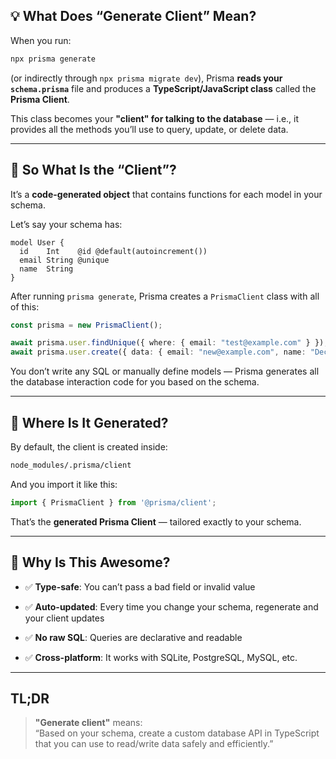 ## 💡 What Does “Generate Client” Mean?

When you run:
``` bash
npx prisma generate
```
(or indirectly through `npx prisma migrate dev`), Prisma **reads your `schema.prisma`** file and produces a **TypeScript/JavaScript class** called the **Prisma Client**.

This class becomes your **"client" for talking to the database** — i.e., it provides all the methods you’ll use to query, update, or delete data.

---

## 🧱 So What Is the “Client”?

It’s a **code-generated object** that contains functions for each model in your schema.

Let’s say your schema has:
```prisma
model User {
  id    Int    @id @default(autoincrement())
  email String @unique
  name  String
}
```
After running `prisma generate`, Prisma creates a `PrismaClient` class with all of this:
``` ts
const prisma = new PrismaClient();

await prisma.user.findUnique({ where: { email: "test@example.com" } });
await prisma.user.create({ data: { email: "new@example.com", name: "Declan" } });
```
You don’t write any SQL or manually define models — Prisma generates all the database interaction code for you based on the schema.

---
## 📁 Where Is It Generated?

By default, the client is created inside:
``` bash
node_modules/.prisma/client
```
And you import it like this:
``` ts
import { PrismaClient } from '@prisma/client';
```
That’s the **generated Prisma Client** — tailored exactly to your schema.

---
## 🧠 Why Is This Awesome?

- ✅ **Type-safe**: You can’t pass a bad field or invalid value
    
- ✅ **Auto-updated**: Every time you change your schema, regenerate and your client updates
    
- ✅ **No raw SQL**: Queries are declarative and readable
    
- ✅ **Cross-platform**: It works with SQLite, PostgreSQL, MySQL, etc.

---
## TL;DR

> **"Generate client"** means:  
> “Based on your schema, create a custom database API in TypeScript that you can use to read/write data safely and efficiently.”

